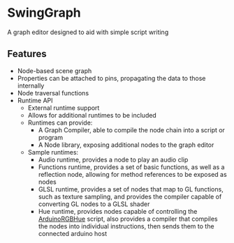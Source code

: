 # SwingGraph
A graph editor designed to aid with simple script writing

## Features
* Node-based scene graph
* Properties can be attached to pins, propagating the data to those internally
* Node traversal functions
* Runtime API
  * External runtime support
  * Allows for additional runtimes to be included
  * Runtimes can provide:
    * A Graph Compiler, able to compile the node chain into a script or program
    * A Node library, exposing additional nodes to the graph editor
  * Sample runtimes:
    * Audio runtime, provides a node to play an audio clip
    * Functions runtime, provides a set of basic functions, as well as a reflection node, allowing for method references to be exposed as nodes
    * GLSL runtime, provides a set of nodes that map to GL functions, such as texture sampling, and provides the compiler capable of converting GL nodes to a GLSL shader
    * Hue runtime, provides nodes capable of controlling the [ArduinoRGBHue](https://github.com/ncguy2/ArduinoRGBHue) script, also provides a compiler that compiles the nodes into individual instructions, then sends them to the connected arduino host
    
